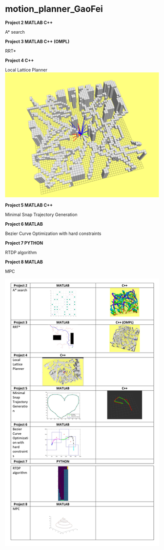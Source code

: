 # motion_planner_GaoFei

**Project 2	MATLAB	C++**

A* search

	 
**Project 3	MATLAB	C++ (OMPL)**

RRT*	 	 



**Project 4	C++**

Local Lattice Planner	 
![Project List](https://github.com/yinflight/motion_planner_GaoFei/blob/main/2022-04-09%2021-08-26%20%E7%9A%84%E5%B1%8F%E5%B9%95%E6%88%AA%E5%9B%BE.png)


**Project 5	MATLAB	C++**

Minimal Snap Trajectory Generation	

 
 
**Project 6	MATLAB**

Bezier Curve Optimization with hard constraints	 


	
**Project 7	PYTHON**

RTDP algorithm	 	



**Project 8	MATLAB**	

MPC	 	


![Project List](https://github.com/yinflight/motion_planner_GaoFei/blob/main/projectList.png)


